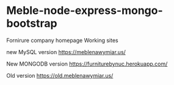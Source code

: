 # Meble-node-express-mongo-bootstrap

Fornirure company homepage
Working sites

new MySQL version
https://meblenawymiar.us/

New MONGODB version
https://furniturebynuc.herokuapp.com/

Old version
https://old.meblenawymiar.us/
